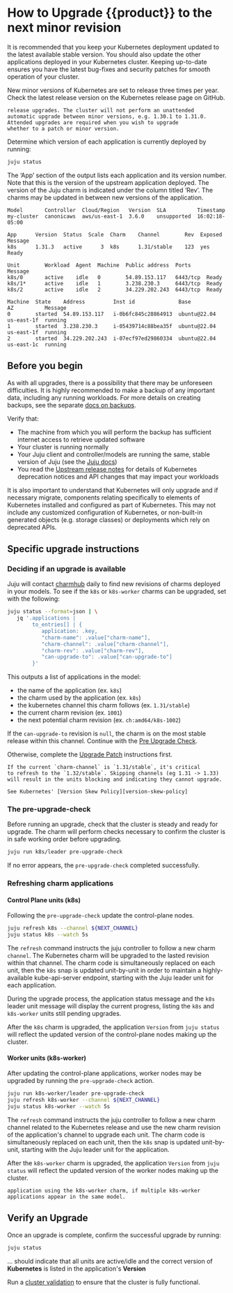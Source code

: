 # How to Upgrade {{product}} to the next minor revision

It is recommended that you keep your Kubernetes deployment
updated to the latest available stable version. You should
also update the other applications deployed in your Kubernetes
cluster. Keeping up-to-date ensures you have the latest bug-fixes
and security patches for smooth operation of your cluster.

New minor versions of Kubernetes are set to release three
times per year. Check the latest release version
on the Kubernetes release page on GitHub.

```{note} Kubernetes will not automatically handle minor
release upgrades. The cluster will not perform an unattended
automatic upgrade between minor versions, e.g. 1.30.1 to 1.31.0.
Attended upgrades are required when you wish to upgrade
whether to a patch or minor version.
```

Determine which version of each application is currently deployed by running:

<!-- markdownlint-disable -->
```sh
juju status
```
<!-- markdownlint-restore -->

The ‘App’ section of the output lists each application and its
version number. Note that this is the version of the upstream
application deployed. The version of the Juju charm is indicated
under the column titled ‘Rev’. The charms may be updated in
between new versions of the application.

<!-- markdownlint-disable -->
```
Model       Controller  Cloud/Region   Version  SLA          Timestamp
my-cluster  canonicaws  aws/us-east-1  3.6.0    unsupported  16:02:18-05:00

App      Version  Status  Scale  Charm    Channel        Rev  Exposed  Message
k8s      1.31.3   active      3  k8s      1.31/stable    123  yes      Ready

Unit        Workload  Agent  Machine  Public address  Ports     Message
k8s/0       active    idle   0        54.89.153.117   6443/tcp  Ready
k8s/1*      active    idle   1        3.238.230.3     6443/tcp  Ready
k8s/2       active    idle   2        34.229.202.243  6443/tcp  Ready

Machine  State    Address         Inst id              Base          AZ          Message
0        started  54.89.153.117   i-0b6fc845c28864913  ubuntu@22.04  us-east-1f  running
1        started  3.238.230.3     i-05439714c88bea35f  ubuntu@22.04  us-east-1f  running
2        started  34.229.202.243  i-07ecf97ed29860334  ubuntu@22.04  us-east-1c  running
```
<!-- markdownlint-restore -->


## Before you begin

As with all upgrades, there is a possibility that there may be
unforeseen difficulties. It is highly recommended to make
a backup of any important data, including any running workloads.
For more details on creating backups, see the separate
[docs on backups][backup-restore].


Verify that:

* The machine from which you will perform the backup has sufficient
  internet access to retrieve updated software
* Your cluster is running normally
* Your Juju client and controller/models are running the same,
  stable version of Juju (see the [Juju docs][juju-docs])
* You read the [Upstream release notes][upstream-notes] for details
  of Kubernetes deprecation notices and API changes that may impact
  your workloads


It is also important to understand that Kubernetes will only 
upgrade and if necessary migrate, components relating specifically
to elements of Kubernetes installed and configured as part of Kubernetes.
This may not include any customized configuration of Kubernetes,
or non-built-in generated objects (e.g. storage classes) or deployments which
rely on deprecated APIs.

## Specific upgrade instructions

### Deciding if an upgrade is available

Juju will contact [charmhub] daily to find new revisions of charms
deployed in your models. To see if the `k8s` or `k8s-worker` charms 
can be upgraded, set with the following:

```sh
juju status --format=json | \
   jq '.applications | 
        to_entries[] | {
           application: .key,
           "charm-name": .value["charm-name"],
           "charm-channel": .value["charm-channel"],
           "charm-rev": .value["charm-rev"],
           "can-upgrade-to": .value["can-upgrade-to"]
        }'
```

This outputs a list of applications in the model:
* the name of the application (ex. `k8s`)
* the charm used by the application (ex. `k8s`)
* the kubernetes channel this charm follows (ex. `1.31/stable`)
* the current charm revision  (ex. `1001`)
* the next potential charm revision (ex. `ch:amd64/k8s-1002`)

If the `can-upgrade-to` revision is `null`, the charm is on the most
stable release within this channel.  Continue with the
[Pre Upgrade Check](#the-pre-upgrade-check).

Otherwise, complete the [Upgrade Patch](upgrade-patch) instructions first.


```{caution} Only update the charm to the next minor version.
If the current `charm-channel` is `1.31/stable`, it's critical
to refresh to the `1.32/stable`. Skipping channels (eg 1.31 -> 1.33)
will result in the units blocking and indicating they cannot upgrade.

See Kubernetes' [Version Skew Policy][version-skew-policy]
```

### The pre-upgrade-check

Before running an upgrade, check that the cluster is
steady and ready for upgrade. The charm will perform checks 
necessary to confirm the cluster is in safe working order before
upgrading.

```sh
juju run k8s/leader pre-upgrade-check
```

If no error appears, the `pre-upgrade-check` completed successfully.

### Refreshing charm applications

#### Control Plane units (k8s)

Following the `pre-upgrade-check` update the control-plane nodes.

```sh
juju refresh k8s --channel ${NEXT_CHANNEL}
juju status k8s --watch 5s
```

The `refresh` command instructs the juju controller to follow a new
charm `channel`. The Kubernetes charm will be upgraded to the lasted
revision within that channel. The charm code is simultaneously replaced
on each unit, then the `k8s` snap is updated unit-by-unit in order to
maintain a highly-available kube-api-server endpoint, starting with the
Juju leader unit for each application.

During the upgrade process, the application status message and the
`k8s` leader unit message will display the current progress,
listing the `k8s` and `k8s-worker` units still pending upgrades.

After the `k8s` charm is upgraded, the application `Version` from `juju status`
will reflect the updated version of the control-plane nodes making up the cluster.

#### Worker units (k8s-worker)

After updating the control-plane applications, worker nodes may be upgraded
by running the `pre-upgrade-check` action.

```sh
juju run k8s-worker/leader pre-upgrade-check
juju refresh k8s-worker --channel ${NEXT_CHANNEL}
juju status k8s-worker --watch 5s
```

The `refresh` command instructs the juju controller to follow a new
charm channel related to the Kubernetes release and use the new charm
revision of the application's channel to upgrade each unit. The
charm code is simultaneously replaced on each unit, then the `k8s`
snap is updated unit-by-unit, starting with the Juju leader unit for the
application.

After the `k8s-worker` charm is upgraded, the application `Version` from `juju status`
will reflect the updated version of the worker nodes making up the cluster.

```{note} Repeat [this section](#worker-units-k8s-worker) for every
application using the k8s-worker charm, if multiple k8s-worker
applications appear in the same model.
```

## Verify an Upgrade

Once an upgrade is complete, confirm the successful upgrade by running:

<!-- markdownlint-disable -->
```sh
juju status
```
<!-- markdownlint-restore -->

... should indicate that all units are active/idle and the correct
version of **Kubernetes** is listed in the application's **Version**

Run a [cluster validation][cluster-validation]
to ensure that the cluster is fully functional.

<!-- LINKS -->

[backup-restore]:      ../../snap/howto/backup-restore
[charmhub]:            https://charmhub.io/k8s
[cluster-validation]:  ./validate
[juju-docs]:           https://juju.is/docs/juju/upgrade-models
[release-notes]:       ../reference/releases
[upgrade-notes]:       ../reference/upgrade-notes
[upstream-notes]:      https://github.com/kubernetes/kubernetes/blob/master/CHANGELOG/CHANGELOG-1.32.md#deprecation
[version-skew-policy]: https://kubernetes.io/releases/version-skew-policy/
